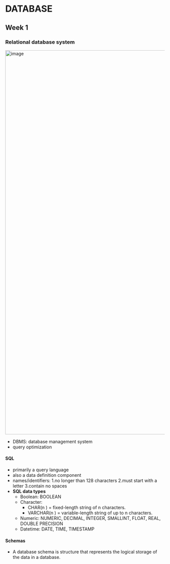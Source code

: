 # DATABASE
## Week 1
### Relational database system
<img width="1213" alt="image" src="https://github.com/user-attachments/assets/9d8b2a0e-cee4-4163-9130-d84e26b13846">

- DBMS: database management system
- query optimization

#### SQL

- primarily a query language
- also a data definition component
- names/identifiers: 1.no longer than 128 characters 2.must start with a letter 3.contain no spaces
- **SQL data types**
  - Boolean: BOOLEAN
  - Character: 
     - CHAR(n ) = fixed-length string of n  characters.
     - VARCHAR(n ) = variable-length string of up to n  characters.
  - Numeric: NUMERIC, DECIMAL, INTEGER, SMALLINT, FLOAT, REAL, DOUBLE PRECISION
  - Datetime: DATE, TIME, TIMESTAMP



#### Schemas

- A database schema is structure that represents the logical storage of the data in a database.
